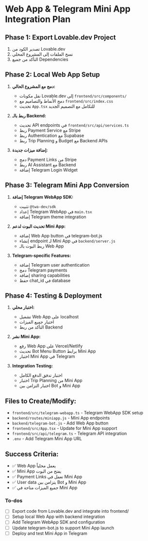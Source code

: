 <!-- fcfc6687-853b-49ca-9e75-32ad8e7a78e3 6ba76232-8dd9-4ca1-87ae-66e7b8b74a33 -->
# Web App & Telegram Mini App Integration Plan

## Phase 1: Export Lovable.dev Project
1. تصدير الكود من Lovable.dev
2. نسخ الملفات إلى المشروع المحلي
3. التأكد من جميع Dependencies

## Phase 2: Local Web App Setup
1. **دمج مع المشروع الحالي:**
   - نقل مكونات Lovable.dev إلى `frontend/src/components/`
   - دمج الأنماط والتصاميم مع `frontend/src/index.css`
   - تحديث `App.tsx` للتكامل مع التصميم الجديد

2. **ربط بالـ Backend:**
   - تحديث API endpoints في `frontend/src/api/services.ts`
   - ربط Payment Service مع Stripe
   - ربط Authentication مع Supabase
   - ربط Trip Planning و Budget مع Backend APIs

3. **إضافة ميزات جديدة:**
   - دمج Payment Links من Stripe
   - ربط AI Assistant مع Backend
   - إضافة Telegram Login Widget

## Phase 3: Telegram Mini App Conversion
1. **إضافة Telegram WebApp SDK:**
   - تثبيت `@twa-dev/sdk`
   - إعداد Telegram WebApp في `main.tsx`
   - إضافة Telegram theme integration

2. **تحديث البوت لدعم Mini App:**
   - إضافة Web App button في telegram-bot.js
   - إنشاء endpoint لـ Mini App في `backend/server.js`
   - ربط البوت بالـ Web App

3. **Telegram-specific Features:**
   - إضافة Telegram user authentication
   - دمج Telegram payments
   - إضافة sharing capabilities
   - حفظ chat_id في database

## Phase 4: Testing & Deployment
1. **اختبار محلي:**
   - تشغيل Web App على localhost
   - اختبار جميع الميزات
   - التأكد من ربط Backend

2. **نشر Mini App:**
   - رفع Web App على Vercel/Netlify
   - تحديث Bot Menu Button برابط Mini App
   - اختبار Mini App في Telegram

3. **Integration Testing:**
   - اختبار تدفق الدفع الكامل
   - اختبار Trip Planning من Mini App
   - اختبار التزامن بين Bot و Mini App

## Files to Create/Modify:
- `frontend/src/telegram-webapp.ts` - Telegram WebApp SDK setup
- `backend/routes/miniapp.js` - Mini App endpoints
- `backend/telegram-bot.js` - Add Web App button
- `frontend/src/App.tsx` - Update for Mini App support
- `frontend/src/api/telegram.ts` - Telegram API integration
- `.env` - Add Telegram Mini App URL

## Success Criteria:
- ✅ Web App يعمل محلياً
- ✅ Mini App يفتح من البوت
- ✅ Payment Links تعمل في Mini App
- ✅ User data يتزامن بين Bot و Mini App
- ✅ جميع الميزات متاحة في Mini App

### To-dos

- [ ] Export code from Lovable.dev and integrate into frontend/
- [ ] Setup local Web App with backend integration
- [ ] Add Telegram WebApp SDK and configuration
- [ ] Update telegram-bot.js to support Mini App launch
- [ ] Deploy and test Mini App in Telegram